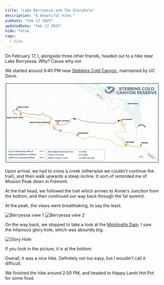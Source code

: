 ```yaml
---
title: "Lake Berryessa and The Gloryhole"
description: "A beautiful hike."
pubDate: "Feb 17 2025"
updatedDate: "Feb 17 2025"
hide: false
tags:
  - hike
---
```


On February 17, I, alongside three other friends, headed out to a hike near Lake Berryessa. Why? Cause why not. 

We started around 9:40 PM near [Stebbins Cold Canyon](https://naturalreserves.ucdavis.edu/stebbins-cold-canyon), maintained by UC Davis. 

![The hiking trail.](/screenshots/stebbins-cold-canyon-reserve.png)

Upon arrival, we had to cross a creek (otherwise we couldn't continue the trail), and then walk upwards a steep incline. It sort-of reminded me of Mission Peak down in Fremont. 

At the trail head, we followed the trail which arrives to Annie's Junction from the bottom, and then continued our way back through the 1st summit. 

At the peak, the views were breathtaking, to say the least.

![Berryessa view 1](/screenshots/berryessa_1.png)
![Berryessa view 2](/screenshots/berryessa_2.png)

On the way back, we stopped to take a look at the [Monticello Dam](https://en.wikipedia.org/wiki/Monticello_Dam). I saw the infamous glory hole, which was absurdly big.

![Glory Hole](/screenshots/glory_hole.png)

If you look in the picture, it is at the bottom.

Overall, it was a nice hike. Definitely not too easy, but I wouldn't call it difficult. 

We finished the hike around 2:00 PM, and headed to Happy Lamb Hot Pot for some food.
